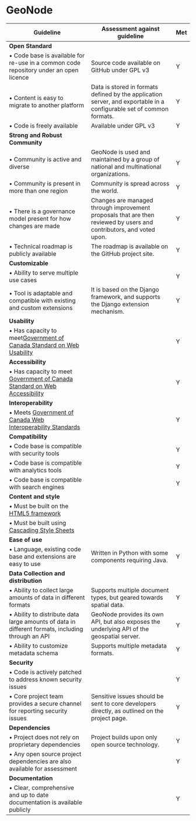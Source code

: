 # GeoNode

| Guideline                                                    | Assessment against guideline       | Met |
|--------------------------------------------------------------|---|---------------------------------|
|**Open Standard**|
|• Code base is available for re-use in a common code repository under an open licence | Source code available on GitHub under GPL v3  | Y  |
|• Content is easy to migrate to another platform | Data is stored in formats defined by the application server, and exportable in a configurable set of common formats. | Y |
|• Code is freely available | Available under GPL v3 | Y |
|**Strong and Robust Community**| |
|• Community is active and diverse| GeoNode is used and maintained by a group of national and multinational organizations. |  Y |
|• Community is present in more than one region | Community is spread across the world. | Y  |
|• There is a governance model present for how changes are made | Changes are managed through improvement proposals that are then reviewed by users and contributors, and voted upon. | Y |
|• Technical roadmap is publicly available | The roadmap is available on the GitHub project site. | Y|
|**Customizable** |   |
|• Ability to serve multiple use cases |  |Y|
|• Tool is adaptable and compatible with existing and custom extensions | It is based on the Django framework, and supports the Django extension mechanism. | Y|
|**Usability**|    |
|• Has capacity to meet[Government of Canada Standard on Web Usability](https://www.tbs-sct.gc.ca/pol/doc-eng.aspx?id=24227) |    | Y|
|**Accessibility**|  |
|• Has capacity to meet [Government of Canada Standard on Web Accessibility](https://www.tbs-sct.gc.ca/pol/doc-eng.aspx?id=23601) |   |Y|
|**Interoperability**|   |
|• Meets [Government of Canada Web Interoperability Standards](https://www.tbs-sct.gc.ca/pol/doc-eng.aspx?id=25875) |   |Y|
|**Compatibility**|   |
|• Code base is compatible with security tools|   |Y|
|• Code base is compatible with analytics tools|  |Y|
|• Code base is compatible with search engines |   |Y|
|**Content and style**|   |
|• Must be built on the [HTML5 framework](https://www.w3.org/TR/html5/)|   |  |
|• Must be built using [Cascading Style Sheets](https://www.w3.org/Style/CSS/Overview.en.html)|   | |
|**Ease of use**|  |
|• Language, existing code base and extensions are easy to use | Written in Python with some components requiring Java. |Y|
|**Data Collection and distribution**|
|• Ability to collect large amounts of data in different formats| Supports multiple document types, but geared towards spatial data. |Y|
|• Ability to distribute data large amounts of data in different formats, including through an API | GeoNode provides its own API, but also exposes the underlying API of the geospatial server. |Y|
|• Ability to customize metadata schema| Supports multiple metadata formats. |Y|
|**Security**|
|• Code is actively patched to address known security issues|   |Y|
|• Core project team provides a secure channel for reporting security issues | Sensitive issues should be sent to core developers directly, as outlined on the project page. |Y|
|**Dependencies**|
|• Project does not rely on proprietary dependencies| Project builds upon only open source technology. |Y|
|• Any open source project dependencies are also available for assessment  |  |Y|
|**Documentation**|
|• Clear, comprehensive and up to date documentation is available publicly |  |Y|
